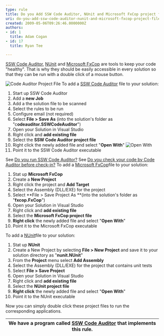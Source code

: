 ```yaml
---
type: rule
title: Do you Add SSW Code Auditor, NUnit and Microsoft FxCop project files to your Solution
uri: do-you-add-ssw-code-auditor-nunit-and-microsoft-fxcop-project-files-to-your-solution
created: 2009-05-06T09:26:46.0000000Z
authors:
- id: 1
  title: Adam Cogan
- id: 17
  title: Ryan Tee

---
```


[SSW Code Auditor](http&#58;//www.ssw.com.au/ssw/CodeAuditor/Default.aspx), [NUnit](http&#58;//www.ssw.com.au/ssw/Standards/DeveloperGeneral/netTools.aspx#NUnit) and [Microsoft FxCop](http&#58;//www.ssw.com.au/ssw/Standards/DeveloperGeneral/netTools.aspx#FxCop) are tools to keep your code "healthy". That is why they should be easily accessible in every solution so that they can be run with a double click of a mouse button. <br> 

![Code Auditor Project File](/Standards/SoftwareDevelopment/RulesToBetterDotNETProjects/PublishingImages/CodeAuditorProjectFile.gif) 
To add a [SSW Code Auditor](http&#58;//www.ssw.com.au/ssw/CodeAuditor/Default.aspx) file to your solution:

1. Start up SSW Code Auditor
2. Add a **new Job**
3. Add a the solution file to be scanned
4. Select the rules to be run
5. Configure email (not required)
6. Select **File &gt; Save As** (into the solution's folder as "c**odeauditor.SSWCodeAuditor**")
7. Open your Solution in Visual Studio
8. Right click and **add existing file**
9. Select the **SSW Code Auditor project file**
10. Right click the newly added file and select "**Open With**"
![Open With](/Standards/SoftwareDevelopment/RulesToBetterDotNETProjects/PublishingImages/OpenWith.gif)
11. Point it to the SSW Code Auditor executable


 See [Do you run SSW Code Auditor?](http&#58;//www.ssw.com.au/ssw/Standards/Rules/RulesToBeingSoftwareConsultantsWorkingInATeam.aspx#CodeAuditor) 
 See [Do you check your code by Code Auditor before check-in?](/Standards/Management/RulesToSuccessfulProjects/Pages/CheckCodeByCodeAuditorBeforeCheckIn.aspx) 
 To add a [Microsoft FxCop](http&#58;//www.ssw.com.au/ssw/Standards/DeveloperGeneral/netTools.aspx#FxCop)file to your solution:
1. Stat up **Microsoft FxCop**
2. Create a **New Project**
3. Right click the project and **Add Target**
4. Select the Assembly (DLL/EXE) for the project
5. Select **File &gt; Save Project As **(into the solution's folder as "**fxcop.FxCop**")
6. Open your Solution in Visual Studio
7. Right click and **add existing file**
8. Select the **Microsoft FxCop project file**
9. **Right click** the newly added file and select "**Open With**"
10. Point it to the Microsoft FxCop executable


 To add a [NUnit](http&#58;//www.ssw.com.au/ssw/Standards/DeveloperGeneral/netTools.aspx#NUnit)file to your solution:
1. Stat up **NUnit**
2. Create a New Project by selecting **File &gt; New Project** and save it to your solution directory as "**nunit.NUnit**"
3. From the **Project** menu select **Add Assembly**
4. Select the Assembly (DLL/EXE) for the project that contains unit tests
5. Select **File &gt; Save Project**
6. Open your Solution in Visual Studio
7. Right click and **add existing file**
8. Select the **NUnit project file**
9. **Right click** the newly added file and select "**Open With**"
10. Point it to the NUnit executable


Now you can simply double click these project files to run the corresponding applications.


| We have a program called [SSW Code Auditor](http&#58;//www.ssw.com.au/ssw/CodeAuditor/Default.aspx) that implements this rule. |
| --- |


